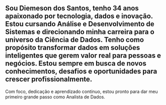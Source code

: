 ##   Sou Diemeson dos Santos, tenho 34 anos apaixonado por tecnologia, dados e inovação. Estou cursando Análise e Desenvolvimento de Sistemas e direcionando minha carreira para o universo da Ciência de Dados. Tenho como propósito transformar dados em soluções inteligentes que gerem valor real para pessoas e negócios. Estou sempre em busca de novos conhecimentos, desafios e oportunidades para crescer profissionalmente.
Com foco, dedicação e aprendizado contínuo, estou pronto para dar meu primeiro grande passo como Analista de Dados.

